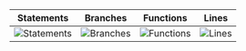 


| Statements                  | Branches                | Functions                 | Lines             |
| --------------------------- | ----------------------- | ------------------------- | ----------------- |
| ![Statements](https://img.shields.io/badge/statements-Unknown%25-brightgreen.svg?style=flat) | ![Branches](https://img.shields.io/badge/branches-Unknown%25-brightgreen.svg?style=flat) | ![Functions](https://img.shields.io/badge/functions-Unknown%25-brightgreen.svg?style=flat) | ![Lines](https://img.shields.io/badge/lines-Unknown%25-brightgreen.svg?style=flat) |